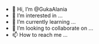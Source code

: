 - 👋 Hi, I’m @GukaAlania
- 👀 I’m interested in ...
- 🌱 I’m currently learning ...
- 💞️ I’m looking to collaborate on ...
- 📫 How to reach me ...

<!---
GukaAlania/GukaAlania is a ✨ special ✨ repository because its `README.md` (this file) appears on your GitHub profile.
You can click the Preview link to take a look at your changes.
--->
